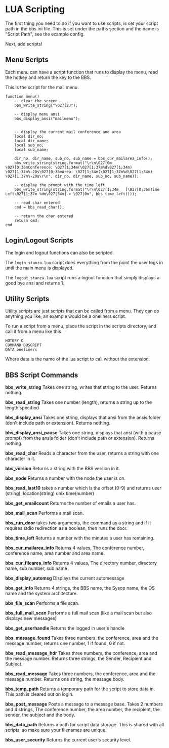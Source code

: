 # LUA Scripting

The first thing you need to do if you want to use scripts, is set your script path in the bbs.ini file. This is set under the paths section and the name is "Script Path", see the example config.

Next, add scripts!

## Menu Scripts

Each menu can have a script function that runs to display the menu, read the hotkey and return the key to the BBS.

This is the script for the mail menu.

    function menu()
	    -- clear the screen
	    bbs_write_string("\027[2J");

        -- display menu ansi
	    bbs_display_ansi("mailmenu");


	    -- display the current mail conference and area
	    local dir_no;
	    local dir_name;
	    local sub_no;
	    local sub_name;
	
	    dir_no, dir_name, sub_no, sub_name = bbs_cur_mailarea_info();
	    bbs_write_string(string.format("\r\n\027[0m   \027[0;36mConference: \027[1;34m(\027[1;37m%d\027[1;34m) \027[1;37m%-20s\027[0;36mArea: \027[1;34m(\027[1;37m%d\027[1;34m) \027[1;37m%-20s\r\n", dir_no, dir_name, sub_no, sub_name));

        -- display the prompt with the time left
	    bbs_write_string(string.format("\r\n\027[1;34m   [\027[0;36mTime Left\027[1;37m %dm\027[34m]-> \027[0m", bbs_time_left()));
	
	    -- read char entered
	    cmd = bbs_read_char();

        -- return the char entered
        return cmd;
    end


## Login/Logout Scripts

The login and logout functions can also be scripted. 

The `login_stanza.lua` script does everything from the point the user logs in until the main menu is displayed.

The `logout_stanza.lua` script runs a logout function that simply displays a good bye ansi and returns 1.

## Utility Scripts

Utility scripts are just scripts that can be called from a menu. They can do anything you like, an example would be a oneliners script.

To run a script from a menu, place the script in the scripts directory, and call it from a menu like this

    HOTKEY O
    COMMAND DOSCRIPT
    DATA oneliners

Where data is the name of the lua script to call without the extension.

## BBS Script Commands

**bbs_write_string** Takes one string, writes that string to the user. Returns nothing.

**bbs_read_string** Takes one number (length), returns a string up to the length specified

**bbs_display_ansi** Takes one string, displays that ansi from the ansis folder (don't include path or extension). Returns nothing.

**bbs_display_ansi_pause** Takes one string, displays that ansi (with a pause prompt) from the ansis folder (don't include path or extension). Returns nothing.

**bbs_read_char** Reads a character from the user, returns a string with one character in it.

**bbs_version** Returns a string with the BBS version in it.

**bbs_node** Returns a number with the node the user is on.

**bbs_read_last10** takes a number which is the offset (0-9) and returns user (string), location(string) unix time(number)

**bbs_get_emailcount** Returns the number of emails a user has.

**bbs_mail_scan** Performs a mail scan.

**bbs_run_door** takes two arguments, the command as a string and if it requires stdio redirection as a boolean, then runs the door.

**bbs_time_left** Returns a number with the minutes a user has remaining.

**bbs_cur_mailarea_info** Returns 4 values, The conference number, conference name, area number and area name.

**bbs_cur_filearea_info** Returns 4 values, The directory number, directory name, sub number, sub name

**bbs_display_automsg** Displays the current automessage

**bbs_get_info** Returns 4 strings, the BBS name, the Sysop name, the OS name and the system architecture.

**bbs_file_scan** Performs a file scan.

**bbs_full_mail_scan** Performs a full mail scan (like a mail scan but also displays new messages)

**bbs_get_userhandle** Returns the logged in user's handle

**bbs_message_found** Takes three numbers, the conference, area and the message number, returns one number, 1 if found, 0 if not.

**bbs_read_message_hdr** Takes three numbers, the conference, area and the message number. Returns three strings, the Sender, Recipient and Subject.

**bbs_read_message** Takes three numbers, the conference, area and the message number. Returns one string, the message body.

**bbs_temp_path** Returns a temporary path for the script to store data in. This path is cleared out on login.

**bbs_post_message** Posts a message to a message base. Takes 2 numbers and 4 strings, The conference number, the area number, the recipient, the sender, the subject and the body.

**bbs_data_path** Returns a path for script data storage. This is shared with all scripts, so make sure your filenames are unique.

**bbs_user_security** Returns the current user's security level.
